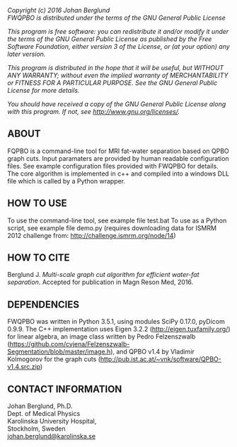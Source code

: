 *Copyright (c) 2016 Johan Berglund*  
*FWQPBO is distributed under the terms of the GNU General Public License*

*This program is free software: you can redistribute it and/or modify*
*it under the terms of the GNU General Public License as published by*
*the Free Software Foundation, either version 3 of the License, or*
*(at your option) any later version.*

*This program is distributed in the hope that it will be useful,*
*but WITHOUT ANY WARRANTY; without even the implied warranty of*
*MERCHANTABILITY or FITNESS FOR A PARTICULAR PURPOSE.  See the*
*GNU General Public License for more details.*

*You should have received a copy of the GNU General Public License*
*along with this program.  If not, see <http://www.gnu.org/licenses/>.*

ABOUT
-------------------------------------------------------------------------------
FQPBO is a command-line tool for MRI fat-water separation based on QPBO
graph cuts. Input paramaters are provided by human readable configuration files. 
See example configuration files provided with FWQPBO for details. The core 
algorithm is implemented in c++ and compiled into a windows DLL file which is 
called by a Python wrapper. 

HOW TO USE
-------------------------------------------------------------------------------
To use the command-line tool, see example file test.bat
To use as a Python script, see example file demo.py (requires downloading data
for ISMRM 2012 challenge from: http://challenge.ismrm.org/node/14)

HOW TO CITE
-------------------------------------------------------------------------------
Berglund J. *Multi-scale graph cut algorithm for efficient water-fat 
separation*. Accepted for publication in Magn Reson Med, 2016. 

DEPENDENCIES
-------------------------------------------------------------------------------
FWQPBO was written in Python 3.5.1, using modules SciPy 0.17.0, pyDicom 0.9.9.
The C++ implementation uses Eigen 3.2.2 (http://eigen.tuxfamily.org/) for linear
algebra, an image class written by Pedro Felzenszwalb
(https://github.com/cvjena/Felzenszwalb-Segmentation/blob/master/image.h), and
QPBO v1.4 by Vladimir Kolmogorov for the graph cuts
(http://pub.ist.ac.at/~vnk/software/QPBO-v1.4.src.zip)

CONTACT INFORMATION
-------------------------------------------------------------------------------
Johan Berglund, Ph.D.  
Dept. of Medical Physics  
Karolinska University Hospital,  
Stockholm, Sweden  
johan.berglund@karolinska.se